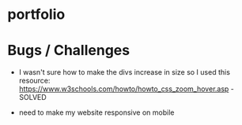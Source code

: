 # portfolio



# Bugs / Challenges 

- I wasn't sure how to make the divs increase in size so I used this resource: https://www.w3schools.com/howto/howto_css_zoom_hover.asp - SOLVED

- need to make my website responsive on mobile